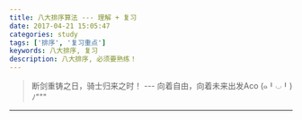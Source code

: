 ```yaml
---
title: 八大排序算法 --- 理解 + 复习
date: 2017-04-21 15:05:47
categories: study
tags: ['排序', '复习重点']
keywords: 八大排序, 复习
description: 八大排序, 必须要熟练！
---
```

> 断剑重铸之日，骑士归来之时！   --- 向着自由，向着未来出发Aco (๑╹◡╹)ﾉ"""

---

